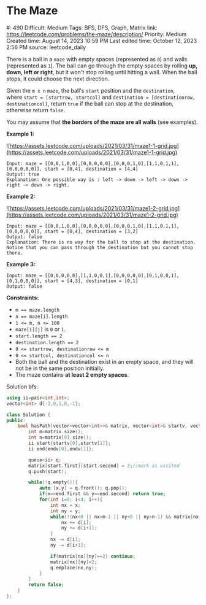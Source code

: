 # The Maze

#: 490
Difficult: Medium
Tags: BFS, DFS, Graph, Matrix
link: https://leetcode.com/problems/the-maze/description/
Priority: Medium
Created time: August 14, 2023 10:59 PM
Last edited time: October 12, 2023 2:56 PM
source: leetcode_daily

There is a ball in a `maze` with empty spaces (represented as `0`) and walls (represented as `1`). The ball can go through the empty spaces by rolling **up, down, left or right**, but it won't stop rolling until hitting a wall. When the ball stops, it could choose the next direction.

Given the `m x n` `maze`, the ball's `start` position and the `destination`, where `start = [startrow, startcol]` and `destination = [destinationrow, destinationcol]`, return `true` if the ball can stop at the destination, otherwise return `false`.

You may assume that **the borders of the maze are all walls** (see examples).

**Example 1:**

![https://assets.leetcode.com/uploads/2021/03/31/maze1-1-grid.jpg](https://assets.leetcode.com/uploads/2021/03/31/maze1-1-grid.jpg)

```
Input: maze = [[0,0,1,0,0],[0,0,0,0,0],[0,0,0,1,0],[1,1,0,1,1],[0,0,0,0,0]], start = [0,4], destination = [4,4]
Output: true
Explanation: One possible way is : left -> down -> left -> down -> right -> down -> right.

```

**Example 2:**

![https://assets.leetcode.com/uploads/2021/03/31/maze1-2-grid.jpg](https://assets.leetcode.com/uploads/2021/03/31/maze1-2-grid.jpg)

```
Input: maze = [[0,0,1,0,0],[0,0,0,0,0],[0,0,0,1,0],[1,1,0,1,1],[0,0,0,0,0]], start = [0,4], destination = [3,2]
Output: false
Explanation: There is no way for the ball to stop at the destination. Notice that you can pass through the destination but you cannot stop there.

```

**Example 3:**

```
Input: maze = [[0,0,0,0,0],[1,1,0,0,1],[0,0,0,0,0],[0,1,0,0,1],[0,1,0,0,0]], start = [4,3], destination = [0,1]
Output: false

```

**Constraints:**

- `m == maze.length`
- `n == maze[i].length`
- `1 <= m, n <= 100`
- `maze[i][j]` is `0` or `1`.
- `start.length == 2`
- `destination.length == 2`
- `0 <= startrow, destinationrow <= m`
- `0 <= startcol, destinationcol <= n`
- Both the ball and the destination exist in an empty space, and they will not be in the same position initially.
- The maze contains **at least 2 empty spaces**.

Solution bfs:

```cpp
using ii=pair<int,int>;
vector<int> d{-1,0,1,0,-1};

class Solution {
public:
    bool hasPath(vector<vector<int>>& matrix, vector<int>& startv, vector<int>& endv) {
        int m=matrix.size();
        int n=matrix[0].size();
        ii start{startv[0],startv[1]};
        ii end{endv[0],endv[1]};

        queue<ii> q;
        matrix[start.first][start.second] = 2;//mark as visited
        q.push(start);

        while(!q.empty()){
            auto [x,y] = q.front(); q.pop();
            if(x==end.first && y==end.second) return true;
            for(int i=0; i<4; i++){
                int nx = x;
                int ny = y;
                while(!(nx<0 || nx>m-1 || ny<0 || ny>n-1) && matrix[nx][ny]!=1){
                    nx += d[i];
                    ny += d[i+1];
                }
                nx -= d[i];
                ny -= d[i+1];

                if(matrix[nx][ny]==2) continue;
                matrix[nx][ny]=2;
                q.emplace(nx,ny);
            }
        }
        return false;
    }
};
```